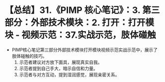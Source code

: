 # 【总结】31.《PIMP 核心笔记》：3. 第三部分：外部技术模块：2. 打开：打开模块 - 视频示范：37.实战示范，肢体碰触

-   PIMP核心笔记第三部分外部技术模块打开模块视频示范实战示范中，展示了肢体碰触的技巧。
    1.  示范者建议对方放下面具，展现真实自我。
    2.  示范者提到自己手大，暗示自信和力量。
    3.  示范者与对方互动，提到湿润感觉，展现亲密关系。
